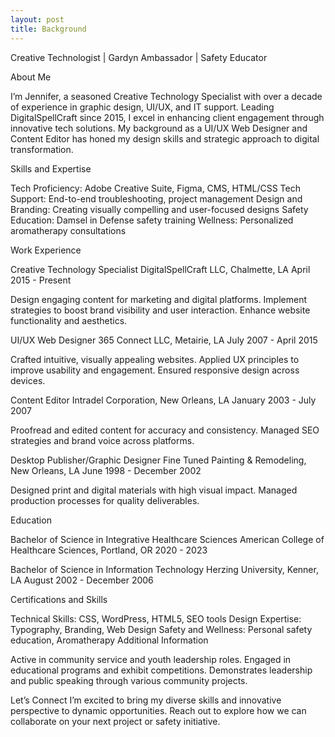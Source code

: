 ```yaml
---
layout: post
title: Background
---
```


Creative Technologist | Gardyn Ambassador | Safety Educator 

About Me

I’m Jennifer, a seasoned Creative Technology Specialist with over a decade of experience in graphic design, UI/UX, and IT support. Leading DigitalSpellCraft since 2015, I excel in enhancing client engagement through innovative tech solutions. My background as a UI/UX Web Designer and Content Editor has honed my design skills and strategic approach to digital transformation. 

Skills and Expertise

Tech Proficiency: Adobe Creative Suite, Figma, CMS, HTML/CSS
Tech Support: End-to-end troubleshooting, project management
Design and Branding: Creating visually compelling and user-focused designs
Safety Education: Damsel in Defense safety training
Wellness: Personalized aromatherapy consultations

Work Experience

Creative Technology Specialist
DigitalSpellCraft LLC, Chalmette, LA
April 2015 - Present

Design engaging content for marketing and digital platforms.
Implement strategies to boost brand visibility and user interaction.
Enhance website functionality and aesthetics.

UI/UX Web Designer
365 Connect LLC, Metairie, LA
July 2007 - April 2015

Crafted intuitive, visually appealing websites.
Applied UX principles to improve usability and engagement.
Ensured responsive design across devices.

Content Editor
Intradel Corporation, New Orleans, LA
January 2003 - July 2007

Proofread and edited content for accuracy and consistency.
Managed SEO strategies and brand voice across platforms.

Desktop Publisher/Graphic Designer
Fine Tuned Painting & Remodeling, New Orleans, LA
June 1998 - December 2002

Designed print and digital materials with high visual impact.
Managed production processes for quality deliverables.

Education

Bachelor of Science in Integrative Healthcare Sciences
American College of Healthcare Sciences, Portland, OR
2020 - 2023

Bachelor of Science in Information Technology
Herzing University, Kenner, LA
August 2002 - December 2006

Certifications and Skills

Technical Skills: CSS, WordPress, HTML5, SEO tools
Design Expertise: Typography, Branding, Web Design
Safety and Wellness: Personal safety education, Aromatherapy
Additional Information

Active in community service and youth leadership roles.
Engaged in educational programs and exhibit competitions.
Demonstrates leadership and public speaking through various community projects.

Let’s Connect
I’m excited to bring my diverse skills and innovative perspective to dynamic opportunities. Reach out to explore how we can collaborate on your next project or safety initiative.
